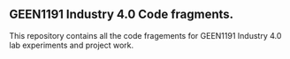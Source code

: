 ## GEEN1191 Industry 4.0 Code fragments.

This repository contains all the code fragements for GEEN1191 Industry 4.0 lab experiments and project work.


